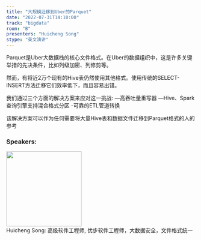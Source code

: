 ```yaml
---
title: "大规模迁移到Uber的Parquet"
date: "2022-07-31T14:10:00"
track: "bigdata"
room: "B"
presenters: "Huicheng Song"
stype: "英文演讲"
---
```

Parquet是Uber大数据栈的核心文件格式。在Uber的数据组织中，这是许多关键举措的先决条件，比如列级加密、列修剪等。

然而，有将近2万个现有的Hive表仍然使用其他格式。使用传统的SELECT-INSERT方法迁移它们效率低下，而且容易出错。

我们通过三个方面的解决方案来应对这一挑战:
—高吞吐量重写器
—Hive、Spark查询引擎支持混合格式分区
-可靠的ETL管道转换

该解决方案可以作为任何需要将大量Hive表和数据文件迁移到Parquet格式的人的参考
 ### Speakers: 
 <img src="images/speaker/1015.png" width="200" /><br>Huicheng Song:  高级软件工程师, 优步软件工程师，大数据安全，文件格式统一

 